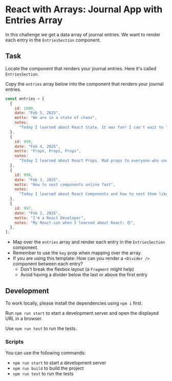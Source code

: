 # React with Arrays: Journal App with Entries Array

In this challenge we get a data array of journal entries. We want to render each entry in the `EntriesSection` component.

## Task

Locate the component that renders your journal entries. Here it's called `EntriesSection`.

Copy the `entries` array below into the component that renders your journal entries.

```js
const entries = [
  {
    id: 1000,
    date: "Feb 5, 2025",
    motto: "We are in a state of chaos",
    notes:
      "Today I learned about React State. It was fun! I can't wait to learn more.",
  },
  {
    id: 999,
    date: "Feb 4, 2025",
    motto: "Props, Props, Props",
    notes:
      "Today I learned about React Props. Mad props to everyone who understands this!",
  },
  {
    id: 998,
    date: "Feb 3, 2025",
    motto: "How to nest components online fast",
    notes:
      "Today I learned about React Components and how to nest them like a pro. Application design is so much fun!",
  },
  {
    id: 997,
    date: "Feb 2, 2025",
    motto: "I'm a React Developer",
    notes: "My React-ion when I learned about React: 😍",
  },
];
```

- Map over the `entries` array and render each entry in the `EntriesSection` component.
- Remember to use the `key` prop when mapping over the array.
- If you are using this template: How can you render a `<Divider />` component between each entry?
  - Don't break the flexbox layout (a `Fragment` might help)
  - Avoid having a divider below the last or above the first entry

## Development

To work locally, please install the dependencies using `npm i` first.

Run `npm run start` to start a development server and open the displayed URL in a browser.

Use `npm run test` to run the tests.



### Scripts

You can use the following commands:

- `npm run start` to start a development server
- `npm run build` to build the project
- `npm run test` to run the tests
